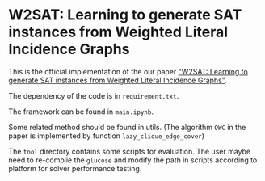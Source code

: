 # W2SAT: Learning to generate SAT instances from Weighted Literal Incidence Graphs

This is the official implementation of the our paper ["W2SAT: Learning to generate SAT instances from Weighted Literal Incidence Graphs"](https://arxiv.org/abs/2302.00272).

The dependency of the code is in ``requirement.txt``.

The framework can be found in ``main.ipynb``.

Some related method should be found in utils. (The algorithm ``OWC`` in the paper is implemented by function ``lazy_clique_edge_cover``)

The ``tool`` directory contains some scripts for evaluation. The user maybe need to re-complie the ``glucose`` and modify the path in scripts according to platform for solver performance testing.

